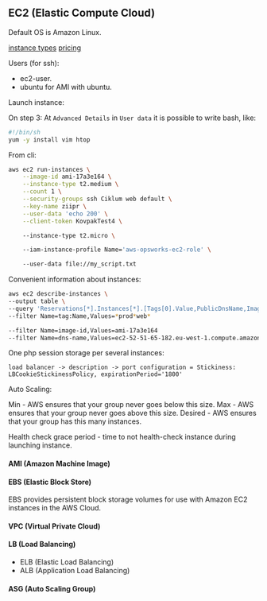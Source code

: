 EC2 (Elastic Compute Cloud)
-

Default OS is Amazon Linux.

[instance types](https://aws.amazon.com/ec2/instance-types/)
[pricing](https://aws.amazon.com/ec2/pricing/)

Users (for ssh):
* ec2-user.
* ubuntu for AMI with ubuntu.

Launch instance:

On step 3: At `Advanced Details` in `User data` it is possible to write bash, like:
````sh
#!/bin/sh
yum -y install vim htop
````

From cli:

````sh
aws ec2 run-instances \
    --image-id ami-17a3e164 \
    --instance-type t2.medium \
    --count 1 \
    --security-groups ssh Ciklum web default \
    --key-name ziipr \
    --user-data 'echo 200' \
    --client-token KovpakTest4 \

    --instance-type t2.micro \

    --iam-instance-profile Name='aws-opsworks-ec2-role' \

    --user-data file://my_script.txt

````

Convenient information about instances:

````sh
aws ec2 describe-instances \
--output table \
--query 'Reservations[*].Instances[*].[Tags[0].Value,PublicDnsName,ImageId,LaunchTime,State.Name]' \
--filter Name=tag:Name,Values=*prod*web*

--filter Name=image-id,Values=ami-17a3e164
--filter Name=dns-name,Values=ec2-52-51-65-182.eu-west-1.compute.amazonaws.com

````

One php session storage per several instances:

````
load balancer -> description -> port configuration = Stickiness: LBCookieStickinessPolicy, expirationPeriod='1800'
````

Auto Scaling:

Min     - AWS ensures that your group never goes below this size.
Max     - AWS ensures that your group never goes above this size.
Desired - AWS ensures that your group has this many instances.

Health check grace period - time to not health-check instance during launching instance.

#### AMI (Amazon Machine Image)

#### EBS (Elastic Block Store)

EBS provides persistent block storage volumes for use with Amazon EC2 instances in the AWS Cloud.

#### VPC (Virtual Private Cloud)

#### LB (Load Balancing)

* ELB (Elastic Load Balancing)
* ALB (Application Load Balancing)

#### ASG (Auto Scaling Group)

